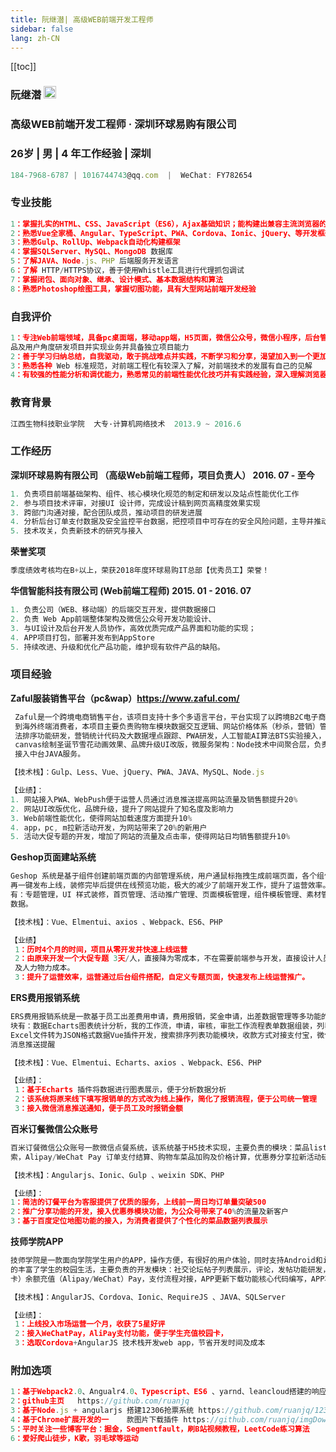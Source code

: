 ```yaml
---
title: 阮继潜| 高级WEB前端开发工程师 
sidebar: false
lang: zh-CN
---
```

[[toc]]


### 阮继潜 <img src="https://avatars3.githubusercontent.com/u/13013913" width="20"/>  

### 高级WEB前端开发工程师 · 深圳环球易购有限公司

### 26岁 | 男 | 4 年工作经验 | 深圳

```javascript
184-7968-6787 | 1016744743@qq.com  |  WeChat: FY782654
```
### 专业技能
```javascript
1：掌握扎实的HTML、CSS、JavaScript（ES6），Ajax基础知识；能构建出兼容主流浏览器的高性能页面
2：熟悉Vue全家桶、Angular、TypeScript、PWA、Cordova、Ionic、jQuery、等开发框架
3：熟悉Gulp、RollUp、Webpack自动化构建框架
4：掌握SQLServer、MySQL、MongoDB 数据库
5：了解JAVA、Node.js、PHP 后端服务开发语言
6：了解 HTTP/HTTPS协议，善于使用Whistle工具进行代理抓包调试
7：掌握闭包、面向对象、继承、设计模式、基本数据结构和算法
8：熟悉Photoshop绘图工具，掌握切图功能，具有大型网站前端开发经验
```

### 自我评价
```javascript
1：专注Web前端领域，具备pc桌面端，移动app端，H5页面，微信公众号，微信小程序，后台管理系统等多维度项目开发经验，擅于从产
品及用户角度研发项目并实现业务并具备独立项目能力
2：善于学习归纳总结，自我驱动，敢于挑战难点并实践，不断学习和分享，渴望加入到一个更加优秀的团队中
3：熟悉各种 Web 标准规范，对前端工程化有较深入了解，对前端技术的发展有自己的见解
4：有较强的性能分析和调优能力，熟悉常见的前端性能优化技巧并有实践经验，深入理解浏览器性能原理
```

### 教育背景
```javascript
江西生物科技职业学院  大专·计算机网络技术  2013.9 ~ 2016.6
```
 
### 工作经历

**深圳环球易购有限公司 （高级Web前端工程师，项目负责人） 2016. 07 - 至今**

```javascript
1. 负责项目前端基础架构、组件、核心模块化规范的制定和研发以及站点性能优化工作  
2. 参与项目技术评审，对接UI 设计师，完成设计稿到网页高精度效果实现
3. 跨部门沟通对接，配合团队成员，推动项目的研发进展
4. 分析后台订单支付数据及安全监控平台数据，把控项目中可存在的安全风险问题，主导并推动线上系统技术故障分析解决
5. 技术攻关，负责新技术的研究与接入
```
**荣誉奖项**
```javascript
季度绩效考核均在B+以上，荣获2018年度环球易购IT总部【优秀员工】荣誉！
```

**华信智能科技有限公司 (Web前端工程师) 2015. 01 - 2016. 07**

```javascript
1. 负责公司（WEB、移动端）的后端交互开发，提供数据接口
2. 负责 Web App前端整体架构及微信公众号开发功能设计、
3. 与UI设计及后台开发人员协作，高效优质完成产品界面和功能的实现； 
4. APP项目打包，部署并发布到AppStore
5. 持续改进、升级和优化产品功能，维护现有软件产品的缺陷。
```
### 项目经验

**Zaful服装销售平台（pc&wap）https://www.zaful.com/**

```javascript
 Zaful是一个跨境电商销售平台，该项目支持十多个多语言平台，平台实现了以跨境B2C电子商务在线零售模式把中国制造的产品直接销售
 到海外终端消费者，本项目主要负责购物车模块数据交互逻辑、网站价格体系（秒杀，营销）管理，图片懒加载、网站性能优化、搜索算
 法排序功能研发，营销统计代码及大数据埋点跟踪、PWA研发，人工智能AI算法BTS实验接入，浏览器WebPush 推送功能开发、基于
 canvas绘制圣诞节雪花动画效果、品牌升级UI改版，微服务架构：Node技术中间聚合层，负责页面渲染及接口对接，主要核心功能模块
 接入中台JAVA服务。

【技术栈】：Gulp、Less、Vue、jQuery、PWA、JAVA、MySQL、Node.js

【业绩】：
1. 网站接入PWA、WebPush便于运营人员通过消息推送提高网站流量及销售额提升20%
2. 网站UI改版优化，品牌升级，提升了网站提升了知名度及影响力
3. Web前端性能优化，使得网站加载速度方面提升10%
4. app，pc, m拉新活动开发，为网站带来了20%的新用户
5. 活动大促专题的开发，增加了网站的流量及点击率，使得网站日均销售额提升10%
```

**Geshop页面建站系统**

```javascript
Geshop 系统是基于组件创建前端页面的内部管理系统，用户通鼠标拖拽生成前端页面，各个组件提供装修CSS样式的功能，预览无误后，
再一键发布上线，装修完毕后提供在线预览功能，极大的减少了前端开发工作，提升了运营效率。节约了人力成本。本项目主要负责的模块
有：专题管理，UI 样式装修，首页管理、活动推广管理、页面模板管理，组件模板管理、素材管理记忆商品SUK数据管理，组件关联后端
数据。 

【技术栈】：Vue、Elmentui、axios 、Webpack、ES6、PHP

【业绩】
 1：历时4个月的时间，项目从零开发并快速上线运营
 2：由原来开发一个大促专题 3天/人，直接降为零成本，不在需要前端参与开发，直接设计人员装修样式发布专题，节省了前端开发资源
 及人力物力成本。
 3：提升了运营效率，运营通过后台组件搭配，自定义专题页面，快速发布上线运营推广。
```

**ERS费用报销系统**

```javascript
ERS费用报销系统是一款基于员工出差费用申请，费用报销，奖金申请，出差数据管理等多功能的财务后台管理系统。本项目主要负责的模
块有：数据Echarts图表统计分析，我的工作流，申请，审核，审批工作流程表单数据组装，列表数据导出Excel文件下载，提交表单
Excel文件转为JSON格式数据Vue插件开发，搜索排序列表功能模块，收款方式对接支付宝，微信，银行卡转账等方式、出差报销接入微信
消息推送提醒

【技术栈】：Vue、Elmentui、Echarts、axios 、Webpack、ES6、PHP

【业绩】：
 1：基于Echarts 插件将数据进行图表展示，便于分析数据分析 
 2：该系统将原来线下填写报销单的方式改为线上操作，简化了报销流程，便于公司统一管理
 3：接入微信消息推送通知，便于员工及时报销金额

```

**百米订餐微信公众账号**
```javascript
百米订餐微信公众账号一款微信点餐系统，该系统基于H5技术实现，主要负责的模块：菜品list 数据交互，Baidu地图智能地址定位搜
索，Alipay/WeChat Pay 订单支付结算、购物车菜品加购及价格计算，优惠券分享拉新活动研发。

【技术栈】：Angularjs、Ionic、Gulp 、weixin SDK、PHP

【业绩】：
1：简洁的订餐平台为客服提供了优质的服务，上线前一周日均订单量突破500
2：推广分享功能的开发，接入优惠券模块功能，为公众号带来了40%的流量及新客户
3：基于百度定位地图功能的接入，为消费者提供了个性化的菜品数据列表展示 
```

**技师学院APP**

```javascript
技师学院是一款面向学院学生用户的APP，操作方便，有很好的用户体验，同时支持Android和iOS平台，非常贴近学生的生活方式，极大
的丰富了学生的校园生活，主要负责的开发模块：社交论坛帖子列表展示，评论，发帖功能研发，校园学生通讯录操作，（校园卡，中山通
卡）余额充值（Alipay/WeChat）Pay，支付流程对接，APP更新下载功能核心代码编写，APP项目打包并发布AppStore.

【技术栈】：AngularJS、Cordova、Ionic、RequireJS 、JAVA、SQLServer

【业绩】：
 1：上线投入市场运营一个月，收获了5星好评 
 2：接入WeChatPay，AliPay支付功能，便于学生充值校园卡， 
 3：选取Cordova+AngularJS 技术栈开发web app，节省开发时间及成本
```

### 附加选项
```javascript
1：基于Webpack2.0、Angualr4.0、Typescript、ES6 、yarnd、leancloud搭建的响应式博客网站 http://www.windhome.win
2：github主页   https://github.com/ruanjq
3：基于Node.js + angularjs 搭建12306抢票系统 https://github.com/ruanjq/12306
4：基于Chrome扩展开发的一	款图片下载插件 https://github.com/ruanjq/imgDownload
5：平时关注一些博客平台：掘金，Segmentfault，刷B站视频教程，LeetCode练习算法
6：爱好爬山徒步，K歌，羽毛球等运动
```